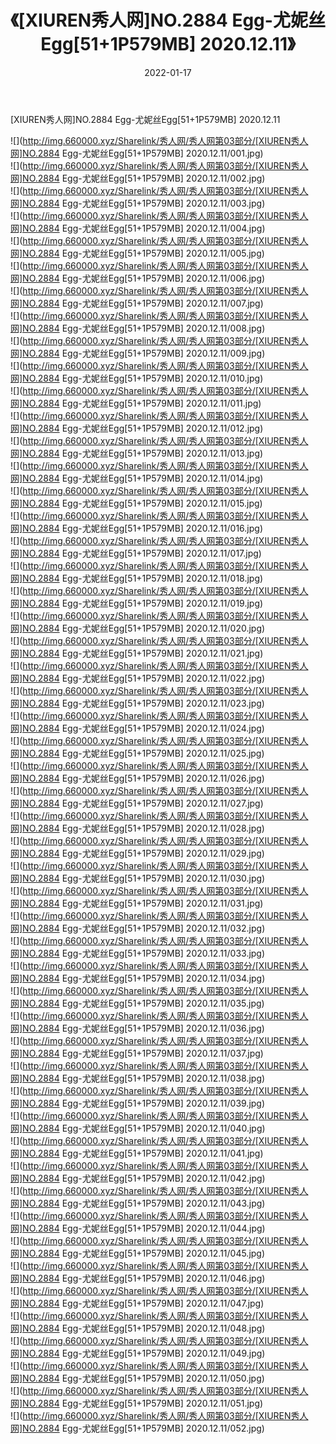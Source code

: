 ﻿---
layout: post
title:  《[XIUREN秀人网]NO.2884 Egg-尤妮丝Egg[51+1P579MB] 2020.12.11》
date:   2022-01-17
img: http://img.660000.xyz/Sharelink/秀人网/秀人网第03部分/[XIUREN秀人网]NO.2884 Egg-尤妮丝Egg[51+1P579MB] 2020.12.11/000.jpg
categories: [美女, 清纯, 唯美]
---

[XIUREN秀人网]NO.2884 Egg-尤妮丝Egg[51+1P579MB] 2020.12.11

 ![](http://img.660000.xyz/Sharelink/秀人网/秀人网第03部分/[XIUREN秀人网]NO.2884 Egg-尤妮丝Egg[51+1P579MB] 2020.12.11/001.jpg) <br>![](http://img.660000.xyz/Sharelink/秀人网/秀人网第03部分/[XIUREN秀人网]NO.2884 Egg-尤妮丝Egg[51+1P579MB] 2020.12.11/002.jpg) <br>![](http://img.660000.xyz/Sharelink/秀人网/秀人网第03部分/[XIUREN秀人网]NO.2884 Egg-尤妮丝Egg[51+1P579MB] 2020.12.11/003.jpg) <br>![](http://img.660000.xyz/Sharelink/秀人网/秀人网第03部分/[XIUREN秀人网]NO.2884 Egg-尤妮丝Egg[51+1P579MB] 2020.12.11/004.jpg) <br>![](http://img.660000.xyz/Sharelink/秀人网/秀人网第03部分/[XIUREN秀人网]NO.2884 Egg-尤妮丝Egg[51+1P579MB] 2020.12.11/005.jpg) <br>![](http://img.660000.xyz/Sharelink/秀人网/秀人网第03部分/[XIUREN秀人网]NO.2884 Egg-尤妮丝Egg[51+1P579MB] 2020.12.11/006.jpg) <br>![](http://img.660000.xyz/Sharelink/秀人网/秀人网第03部分/[XIUREN秀人网]NO.2884 Egg-尤妮丝Egg[51+1P579MB] 2020.12.11/007.jpg) <br>![](http://img.660000.xyz/Sharelink/秀人网/秀人网第03部分/[XIUREN秀人网]NO.2884 Egg-尤妮丝Egg[51+1P579MB] 2020.12.11/008.jpg) <br>![](http://img.660000.xyz/Sharelink/秀人网/秀人网第03部分/[XIUREN秀人网]NO.2884 Egg-尤妮丝Egg[51+1P579MB] 2020.12.11/009.jpg) <br>![](http://img.660000.xyz/Sharelink/秀人网/秀人网第03部分/[XIUREN秀人网]NO.2884 Egg-尤妮丝Egg[51+1P579MB] 2020.12.11/010.jpg) <br>![](http://img.660000.xyz/Sharelink/秀人网/秀人网第03部分/[XIUREN秀人网]NO.2884 Egg-尤妮丝Egg[51+1P579MB] 2020.12.11/011.jpg) <br>![](http://img.660000.xyz/Sharelink/秀人网/秀人网第03部分/[XIUREN秀人网]NO.2884 Egg-尤妮丝Egg[51+1P579MB] 2020.12.11/012.jpg) <br>![](http://img.660000.xyz/Sharelink/秀人网/秀人网第03部分/[XIUREN秀人网]NO.2884 Egg-尤妮丝Egg[51+1P579MB] 2020.12.11/013.jpg) <br>![](http://img.660000.xyz/Sharelink/秀人网/秀人网第03部分/[XIUREN秀人网]NO.2884 Egg-尤妮丝Egg[51+1P579MB] 2020.12.11/014.jpg) <br>![](http://img.660000.xyz/Sharelink/秀人网/秀人网第03部分/[XIUREN秀人网]NO.2884 Egg-尤妮丝Egg[51+1P579MB] 2020.12.11/015.jpg) <br>![](http://img.660000.xyz/Sharelink/秀人网/秀人网第03部分/[XIUREN秀人网]NO.2884 Egg-尤妮丝Egg[51+1P579MB] 2020.12.11/016.jpg) <br>![](http://img.660000.xyz/Sharelink/秀人网/秀人网第03部分/[XIUREN秀人网]NO.2884 Egg-尤妮丝Egg[51+1P579MB] 2020.12.11/017.jpg) <br>![](http://img.660000.xyz/Sharelink/秀人网/秀人网第03部分/[XIUREN秀人网]NO.2884 Egg-尤妮丝Egg[51+1P579MB] 2020.12.11/018.jpg) <br>![](http://img.660000.xyz/Sharelink/秀人网/秀人网第03部分/[XIUREN秀人网]NO.2884 Egg-尤妮丝Egg[51+1P579MB] 2020.12.11/019.jpg) <br>![](http://img.660000.xyz/Sharelink/秀人网/秀人网第03部分/[XIUREN秀人网]NO.2884 Egg-尤妮丝Egg[51+1P579MB] 2020.12.11/020.jpg) <br>![](http://img.660000.xyz/Sharelink/秀人网/秀人网第03部分/[XIUREN秀人网]NO.2884 Egg-尤妮丝Egg[51+1P579MB] 2020.12.11/021.jpg) <br>![](http://img.660000.xyz/Sharelink/秀人网/秀人网第03部分/[XIUREN秀人网]NO.2884 Egg-尤妮丝Egg[51+1P579MB] 2020.12.11/022.jpg) <br>![](http://img.660000.xyz/Sharelink/秀人网/秀人网第03部分/[XIUREN秀人网]NO.2884 Egg-尤妮丝Egg[51+1P579MB] 2020.12.11/023.jpg) <br>![](http://img.660000.xyz/Sharelink/秀人网/秀人网第03部分/[XIUREN秀人网]NO.2884 Egg-尤妮丝Egg[51+1P579MB] 2020.12.11/024.jpg) <br>![](http://img.660000.xyz/Sharelink/秀人网/秀人网第03部分/[XIUREN秀人网]NO.2884 Egg-尤妮丝Egg[51+1P579MB] 2020.12.11/025.jpg) <br>![](http://img.660000.xyz/Sharelink/秀人网/秀人网第03部分/[XIUREN秀人网]NO.2884 Egg-尤妮丝Egg[51+1P579MB] 2020.12.11/026.jpg) <br>![](http://img.660000.xyz/Sharelink/秀人网/秀人网第03部分/[XIUREN秀人网]NO.2884 Egg-尤妮丝Egg[51+1P579MB] 2020.12.11/027.jpg) <br>![](http://img.660000.xyz/Sharelink/秀人网/秀人网第03部分/[XIUREN秀人网]NO.2884 Egg-尤妮丝Egg[51+1P579MB] 2020.12.11/028.jpg) <br>![](http://img.660000.xyz/Sharelink/秀人网/秀人网第03部分/[XIUREN秀人网]NO.2884 Egg-尤妮丝Egg[51+1P579MB] 2020.12.11/029.jpg) <br>![](http://img.660000.xyz/Sharelink/秀人网/秀人网第03部分/[XIUREN秀人网]NO.2884 Egg-尤妮丝Egg[51+1P579MB] 2020.12.11/030.jpg) <br>![](http://img.660000.xyz/Sharelink/秀人网/秀人网第03部分/[XIUREN秀人网]NO.2884 Egg-尤妮丝Egg[51+1P579MB] 2020.12.11/031.jpg) <br>![](http://img.660000.xyz/Sharelink/秀人网/秀人网第03部分/[XIUREN秀人网]NO.2884 Egg-尤妮丝Egg[51+1P579MB] 2020.12.11/032.jpg) <br>![](http://img.660000.xyz/Sharelink/秀人网/秀人网第03部分/[XIUREN秀人网]NO.2884 Egg-尤妮丝Egg[51+1P579MB] 2020.12.11/033.jpg) <br>![](http://img.660000.xyz/Sharelink/秀人网/秀人网第03部分/[XIUREN秀人网]NO.2884 Egg-尤妮丝Egg[51+1P579MB] 2020.12.11/034.jpg) <br>![](http://img.660000.xyz/Sharelink/秀人网/秀人网第03部分/[XIUREN秀人网]NO.2884 Egg-尤妮丝Egg[51+1P579MB] 2020.12.11/035.jpg) <br>![](http://img.660000.xyz/Sharelink/秀人网/秀人网第03部分/[XIUREN秀人网]NO.2884 Egg-尤妮丝Egg[51+1P579MB] 2020.12.11/036.jpg) <br>![](http://img.660000.xyz/Sharelink/秀人网/秀人网第03部分/[XIUREN秀人网]NO.2884 Egg-尤妮丝Egg[51+1P579MB] 2020.12.11/037.jpg) <br>![](http://img.660000.xyz/Sharelink/秀人网/秀人网第03部分/[XIUREN秀人网]NO.2884 Egg-尤妮丝Egg[51+1P579MB] 2020.12.11/038.jpg) <br>![](http://img.660000.xyz/Sharelink/秀人网/秀人网第03部分/[XIUREN秀人网]NO.2884 Egg-尤妮丝Egg[51+1P579MB] 2020.12.11/039.jpg) <br>![](http://img.660000.xyz/Sharelink/秀人网/秀人网第03部分/[XIUREN秀人网]NO.2884 Egg-尤妮丝Egg[51+1P579MB] 2020.12.11/040.jpg) <br>![](http://img.660000.xyz/Sharelink/秀人网/秀人网第03部分/[XIUREN秀人网]NO.2884 Egg-尤妮丝Egg[51+1P579MB] 2020.12.11/041.jpg) <br>![](http://img.660000.xyz/Sharelink/秀人网/秀人网第03部分/[XIUREN秀人网]NO.2884 Egg-尤妮丝Egg[51+1P579MB] 2020.12.11/042.jpg) <br>![](http://img.660000.xyz/Sharelink/秀人网/秀人网第03部分/[XIUREN秀人网]NO.2884 Egg-尤妮丝Egg[51+1P579MB] 2020.12.11/043.jpg) <br>![](http://img.660000.xyz/Sharelink/秀人网/秀人网第03部分/[XIUREN秀人网]NO.2884 Egg-尤妮丝Egg[51+1P579MB] 2020.12.11/044.jpg) <br>![](http://img.660000.xyz/Sharelink/秀人网/秀人网第03部分/[XIUREN秀人网]NO.2884 Egg-尤妮丝Egg[51+1P579MB] 2020.12.11/045.jpg) <br>![](http://img.660000.xyz/Sharelink/秀人网/秀人网第03部分/[XIUREN秀人网]NO.2884 Egg-尤妮丝Egg[51+1P579MB] 2020.12.11/046.jpg) <br>![](http://img.660000.xyz/Sharelink/秀人网/秀人网第03部分/[XIUREN秀人网]NO.2884 Egg-尤妮丝Egg[51+1P579MB] 2020.12.11/047.jpg) <br>![](http://img.660000.xyz/Sharelink/秀人网/秀人网第03部分/[XIUREN秀人网]NO.2884 Egg-尤妮丝Egg[51+1P579MB] 2020.12.11/048.jpg) <br>![](http://img.660000.xyz/Sharelink/秀人网/秀人网第03部分/[XIUREN秀人网]NO.2884 Egg-尤妮丝Egg[51+1P579MB] 2020.12.11/049.jpg) <br>![](http://img.660000.xyz/Sharelink/秀人网/秀人网第03部分/[XIUREN秀人网]NO.2884 Egg-尤妮丝Egg[51+1P579MB] 2020.12.11/050.jpg) <br>![](http://img.660000.xyz/Sharelink/秀人网/秀人网第03部分/[XIUREN秀人网]NO.2884 Egg-尤妮丝Egg[51+1P579MB] 2020.12.11/051.jpg) <br>![](http://img.660000.xyz/Sharelink/秀人网/秀人网第03部分/[XIUREN秀人网]NO.2884 Egg-尤妮丝Egg[51+1P579MB] 2020.12.11/052.jpg) <br>